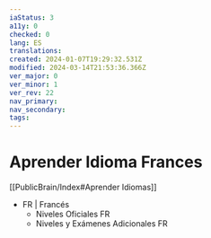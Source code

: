 ```yaml
---
iaStatus: 3
a11y: 0
checked: 0
lang: ES
translations: 
created: 2024-01-07T19:29:32.531Z
modified: 2024-03-14T21:53:36.366Z
ver_major: 0
ver_minor: 1
ver_rev: 22
nav_primary: 
nav_secondary: 
tags:
---
```

# Aprender Idioma Frances

[[PublicBrain/Index#Aprender Idiomas]]

* FR | Francés
	* Niveles Oficiales FR
	* Niveles y Exámenes Adicionales FR